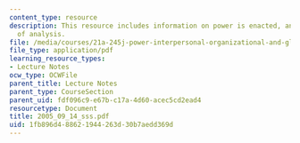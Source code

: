 ```yaml
---
content_type: resource
description: This resource includes information on power is enacted, and three levels
  of analysis.
file: /media/courses/21a-245j-power-interpersonal-organizational-and-global-dimensions-fall-2005/1fb896d488621944263d30b7aedd369d_2005_09_14_sss.pdf
file_type: application/pdf
learning_resource_types:
- Lecture Notes
ocw_type: OCWFile
parent_title: Lecture Notes
parent_type: CourseSection
parent_uid: fdf096c9-e67b-c17a-4d60-acec5cd2ead4
resourcetype: Document
title: 2005_09_14_sss.pdf
uid: 1fb896d4-8862-1944-263d-30b7aedd369d
---
```

